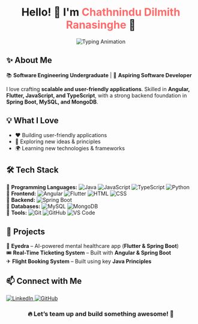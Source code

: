 <h1 align="center">Hello! 👋 I'm <span style="color:#ff6b6b;">Chathnindu Dilmith Ranasinghe</span> 🚀</h1>

<p align="center"> 
  <img src="https://readme-typing-svg.herokuapp.com?font=Fira+Code&weight=600&size=22&pause=1000&color=3B82F6&center=true&vCenter=true&random=false&width=600&lines=Aspiring+Software+Developer+💻;Passionate+About+Innovation+🚀;Building+User-Friendly+Applications+❤️" 
  alt="Typing Animation" /> 
</p>

## ✨ About Me  
📚 **Software Engineering Undergraduate** | 🎯 **Aspiring Software Developer** 

I love crafting **scalable and user-friendly applications**. Skilled in **Angular, Flutter, JavaScript, and TypeScript**, with a strong backend foundation in **Spring Boot, MySQL, and MongoDB**.  


## 💡 What I Love
- ❤️ Building user-friendly applications
- 🎨 Exploring new ideas & principles
- 🌍 Learning new technologies & frameworks


## 🛠️ Tech Stack  
🔹 **Programming Languages:** ![Java](https://img.shields.io/badge/-Java-007396?style=flat&logo=java&logoColor=white) ![JavaScript](https://img.shields.io/badge/-JavaScript-F7DF1E?style=flat&logo=javascript&logoColor=black) ![TypeScript](https://img.shields.io/badge/-TypeScript-3178C6?style=flat&logo=typescript&logoColor=white) ![Python](https://img.shields.io/badge/-Python-3776AB?style=flat&logo=python&logoColor=white)  
🔹 **Frontend:** ![Angular](https://img.shields.io/badge/-Angular-DD0031?style=flat&logo=angular&logoColor=white) ![Flutter](https://img.shields.io/badge/-Flutter-02569B?style=flat&logo=flutter&logoColor=white) ![HTML](https://img.shields.io/badge/-HTML-E34F26?style=flat&logo=html5&logoColor=white) ![CSS](https://img.shields.io/badge/-CSS-1572B6?style=flat&logo=css3&logoColor=white)  
🔹 **Backend:** ![Spring Boot](https://img.shields.io/badge/-Spring_Boot-6DB33F?style=flat&logo=spring-boot&logoColor=white)  
🔹 **Databases:** ![MySQL](https://img.shields.io/badge/-MySQL-4479A1?style=flat&logo=mysql&logoColor=white) ![MongoDB](https://img.shields.io/badge/-MongoDB-47A248?style=flat&logo=mongodb&logoColor=white)  
🔹 **Tools:** ![Git](https://img.shields.io/badge/-Git-F05032?style=flat&logo=git&logoColor=white) ![GitHub](https://img.shields.io/badge/-GitHub-181717?style=flat&logo=github&logoColor=white) ![VS Code](https://img.shields.io/badge/-VS%20Code-007ACC?style=flat&logo=visual-studio-code&logoColor=white)  


## 🚀 Projects  
🌟 **Eyedra** – AI-powered mental healthcare app (**Flutter & Spring Boot**)  
🎟 **Real-Time Ticketing System** – Built with **Angular & Spring Boot**  
✈ **Flight Booking System** – Built using key **Java Principles**  


## 📫 Connect with Me  
<p align="left">
  <a href="https://www.linkedin.com/in/chathnindu/">
    <img src="https://img.shields.io/badge/LinkedIn-Connect-blue?style=for-the-badge&logo=linkedin" alt="LinkedIn" />
  </a>
  <a href="https://github.com/chathnindu">
    <img src="https://img.shields.io/badge/GitHub-Follow-black?style=for-the-badge&logo=github" alt="GitHub" />
  </a>
</p>


<h3 align="center">🔥 Let’s team up and build something awesome! 🚀</h3>

